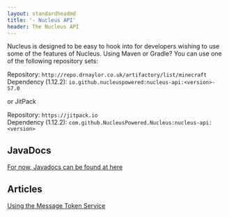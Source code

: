 ```yaml
---
layout: standardheadmd
title: '- Nucleus API'
header: The Nucleus API
---
```


Nucleus is designed to be easy to hook into for developers wishing to use some of the features of Nucleus. Using
Maven or Gradle? You can use one of the following repository sets: 

Repository: `http://repo.drnaylor.co.uk/artifactory/list/minecraft`<br />
Dependency (1.12.2): `io.github.nucleuspowered:nucleus-api:<version>-S7.0`

or JitPack

Repository: `https://jitpack.io`<br />
Dependency (1.12.2): `com.github.NucleusPowered.Nucleus:nucleus-api:<version>`

## JavaDocs

[For now, Javadocs can be found at here](jd)

## Articles

[Using the Message Token Service](messagetokens.html)

